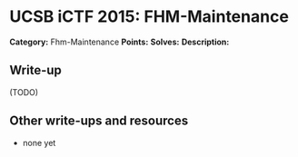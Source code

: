 # UCSB iCTF 2015: FHM-Maintenance

**Category:** Fhm-Maintenance
**Points:** 
**Solves:** 
**Description:**



## Write-up

(TODO)

## Other write-ups and resources

* none yet
